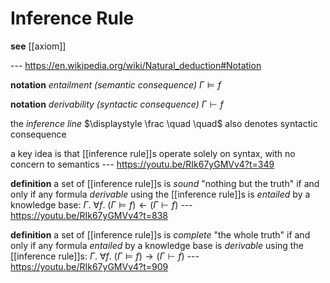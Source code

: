 # Inference Rule

**see** [[axiom]]

--- <https://en.wikipedia.org/wiki/Natural_deduction#Notation>

**notation** _entailment (semantic consequence)_ $\Gamma \vDash f$

**notation** _derivability (syntactic consequence)_ $\Gamma \vdash f$

the _inference line_ $\displaystyle \frac \quad \quad$ also denotes syntactic consequence

a key idea is that [[inference rule]]s operate solely on syntax, with no concern to semantics --- <https://youtu.be/RIk67yGMVv4?t=349>

**definition** a set of [[inference rule]]s is _sound_ "nothing but the truth" if and only if any formula _derivable_ using the [[inference rule]]s is _entailed_ by a knowledge base: $\Gamma.\ \forall f.\ (\Gamma \vDash f) \gets (\Gamma \vdash f)$ --- <https://youtu.be/RIk67yGMVv4?t=838>

**definition** a set of [[inference rule]]s is _complete_ "the whole truth" if and only if any formula _entailed_ by a knowledge base is _derivable_ using the [[inference rule]]s: $\Gamma.\ \forall f.\ (\Gamma \vDash f) \to (\Gamma \vdash f)$ --- <https://youtu.be/RIk67yGMVv4?t=909>
